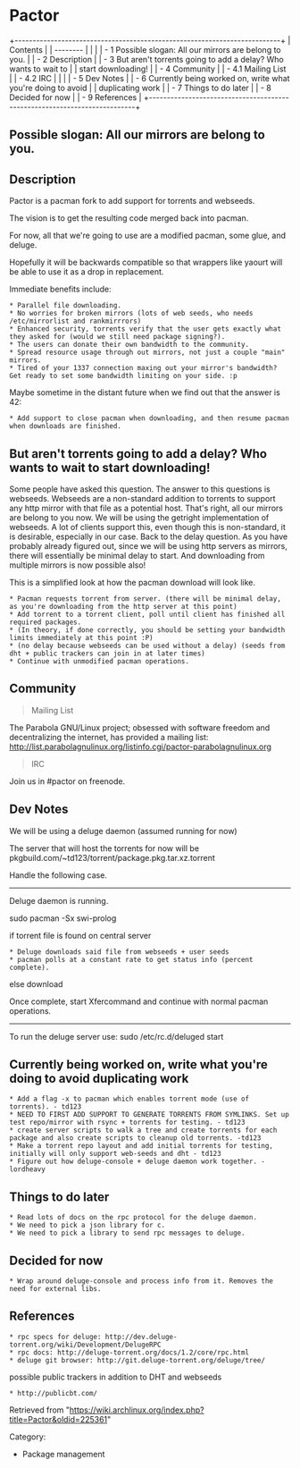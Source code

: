 Pactor
======

+--------------------------------------------------------------------------+
| Contents                                                                 |
| --------                                                                 |
|                                                                          |
| -   1 Possible slogan: All our mirrors are belong to you.                |
| -   2 Description                                                        |
| -   3 But aren't torrents going to add a delay? Who wants to wait to     |
|     start downloading!                                                   |
| -   4 Community                                                          |
|     -   4.1 Mailing List                                                 |
|     -   4.2 IRC                                                          |
|                                                                          |
| -   5 Dev Notes                                                          |
| -   6 Currently being worked on, write what you're doing to avoid        |
|     duplicating work                                                     |
| -   7 Things to do later                                                 |
| -   8 Decided for now                                                    |
| -   9 References                                                         |
+--------------------------------------------------------------------------+

Possible slogan: All our mirrors are belong to you.
---------------------------------------------------

Description
-----------

Pactor is a pacman fork to add support for torrents and webseeds.

The vision is to get the resulting code merged back into pacman.

For now, all that we're going to use are a modified pacman, some glue,
and deluge.

Hopefully it will be backwards compatible so that wrappers like yaourt
will be able to use it as a drop in replacement.

Immediate benefits include:

    * Parallel file downloading.
    * No worries for broken mirrors (lots of web seeds, who needs /etc/mirrorlist and rankmirrrors)
    * Enhanced security, torrents verify that the user gets exactly what they asked for (would we still need package signing?).
    * The users can donate their own bandwidth to the community.
    * Spread resource usage through out mirrors, not just a couple "main" mirrors.
    * Tired of your 1337 connection maxing out your mirror's bandwidth? Get ready to set some bandwidth limiting on your side. :p

Maybe sometime in the distant future when we find out that the answer is
42:

    * Add support to close pacman when downloading, and then resume pacman when downloads are finished.

But aren't torrents going to add a delay? Who wants to wait to start downloading!
---------------------------------------------------------------------------------

Some people have asked this question. The answer to this questions is
webseeds. Webseeds are a non-standard addition to torrents to support
any http mirror with that file as a potential host. That's right, all
our mirrors are belong to you now. We will be using the getright
implementation of webseeds. A lot of clients support this, even though
this is non-standard, it is desirable, especially in our case. Back to
the delay question. As you have probably already figured out, since we
will be using http servers as mirrors, there will essentially be minimal
delay to start. And downloading from multiple mirrors is now possible
also!

This is a simplified look at how the pacman download will look like.

    * Pacman requests torrent from server. (there will be minimal delay, as you're downloading from the http server at this point)
    * Add torrent to a torrent client, poll until client has finished all required packages.
    * (In theory, if done correctly, you should be setting your bandwidth limits immediately at this point :P)
    * (no delay because webseeds can be used without a delay) (seeds from dht + public trackers can join in at later times)
    * Continue with unmodified pacman operations.

Community
---------

> Mailing List

The Parabola GNU/Linux project; obsessed with software freedom and
decentralizing the internet, has provided a mailing list:
http://list.parabolagnulinux.org/listinfo.cgi/pactor-parabolagnulinux.org

> IRC

Join us in #pactor on freenode.

Dev Notes
---------

We will be using a deluge daemon (assumed running for now)

The server that will host the torrents for now will be
pkgbuild.com/~td123/torrent/package.pkg.tar.xz.torrent

Handle the following case.

* * * * *

Deluge daemon is running.

sudo pacman -Sx swi-prolog

if torrent file is found on central server

    * Deluge downloads said file from webseeds + user seeds
    * pacman polls at a constant rate to get status info (percent complete).

else download

Once complete, start Xfercommand and continue with normal pacman
operations.

* * * * *

To run the deluge server use: sudo /etc/rc.d/deluged start

Currently being worked on, write what you're doing to avoid duplicating work
----------------------------------------------------------------------------

    * Add a flag -x to pacman which enables torrent mode (use of torrents). - td123
    * NEED TO FIRST ADD SUPPORT TO GENERATE TORRENTS FROM SYMLINKS. Set up test repo/mirror with rsync + torrents for testing. - td123
    * create server scripts to walk a tree and create torrents for each package and also create scripts to cleanup old torrents. -td123
    * Make a torrent repo layout and add initial torrents for testing, initially will only support web-seeds and dht - td123
    * Figure out how deluge-console + deluge daemon work together. -lordheavy

Things to do later
------------------

    * Read lots of docs on the rpc protocol for the deluge daemon.
    * We need to pick a json library for c.
    * We need to pick a library to send rpc messages to deluge.

Decided for now
---------------

    * Wrap around deluge-console and process info from it. Removes the need for external libs.

References
----------

    * rpc specs for deluge: http://dev.deluge-torrent.org/wiki/Development/DelugeRPC
    * rpc docs: http://deluge-torrent.org/docs/1.2/core/rpc.html
    * deluge git browser: http://git.deluge-torrent.org/deluge/tree/

possible public trackers in addition to DHT and webseeds

    * http://publicbt.com/

Retrieved from
"https://wiki.archlinux.org/index.php?title=Pactor&oldid=225361"

Category:

-   Package management
